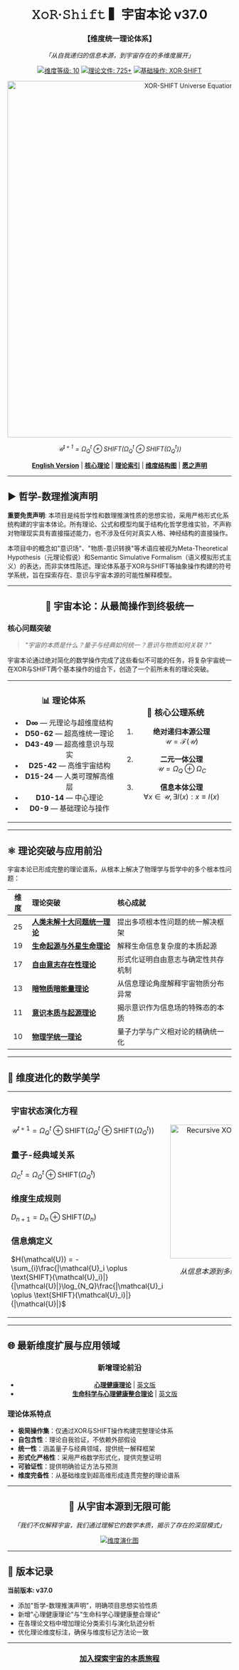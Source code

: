 <div align="center">

# 𝚇𝚘𝚁·𝚂𝚑𝚒𝚏𝚝 ▍宇宙本论 v37.0
### 【维度统一理论体系】

*「从自我递归的信息本源，到宇宙存在的多维度展开」*

[![维度等级: 10](https://img.shields.io/badge/维度等级-10-blueviolet)](#核心公理) 
[![理论文件: 725+](https://img.shields.io/badge/理论文件-725+-blue)](#理论体系架构) 
[![基础操作: XOR·SHIFT](https://img.shields.io/badge/基础操作-XOR·SHIFT-red)](#关键数学表达式)

<img src="https://via.placeholder.com/800x400/0d1117/ffffff?text=宇宙本论核心演化方程" alt="XOR-SHIFT Universe Equation" width="800"/>

*$`\mathcal{U}^{t+1} = \Omega_Q^{t}\oplus\text{SHIFT}(\Omega_Q^{t}\oplus\text{SHIFT}(\Omega_Q^{t}))`$*

[**English Version**](README_en.md) | [**核心理论**](formal_theory/formal_theory_cosmic_ontology.md) | [**理论索引**](formal_theory.md) | [**维度结构图**](formal_theory_graph.md) | [**愿之声明**](INTENT_MANIFESTO.md)

</div>

---

## ▶ 哲学-数理推演声明

**重要免责声明**: 本项目是纯哲学性和数理推演性质的思想实验，采用严格形式化系统构建的宇宙本体论。所有理论、公式和模型均属于结构化哲学思维实验，不声称对物理现实具有直接描述能力，也不涉及任何对真实人格、神经结构的直接操作。

本项目中的概念如"意识场"、"物质-意识转换"等术语应被视为Meta-Theoretical Hypothesis（元理论假说）和Semantic Simulative Formalism（语义模拟形式主义）的表达，而非实体性陈述。理论体系基于XOR与SHIFT等抽象操作构建的符号学系统，旨在探索存在、意识与宇宙本源的可能性解释模型。

---

<div align="center">

## 💠 宇宙本论：从最简操作到终极统一

</div>

### 核心问题突破

> *"宇宙的本质是什么？量子与经典如何统一？意识与物质如何关联？"*

宇宙本论通过绝对简化的数学操作完成了这些看似不可能的任务，将复杂宇宙统一在XOR与SHIFT两个基本操作的组合下，创造了一个前所未有的理论突破。

<table>
<tr>
<td width="50%" align="center">

### 📊 理论体系

- **D∞** — 元理论与超维度结构
- **D50-62** — 超高维统一理论
- **D43-49** — 超高维意识与现实
- **D25-42** — 高维宇宙结构
- **D15-24** — 人类可理解高维层
- **D10-14** — 中心理论
- **D0-9** — 基础理论与操作

</td>
<td width="50%" align="center">

### 🔑 核心公理系统

1. **绝对递归本源公理**<br>
   $`\mathcal{U} = \mathcal{F}(\mathcal{U})`$

2. **二元一体公理**<br>
   $`\mathcal{U} = \Omega_Q \oplus \Omega_C`$

3. **信息本体公理**<br>
   $`\forall x \in \mathcal{U}, \exists I(x) : x \equiv I(x)`$

</td>
</tr>
</table>

---

## ⚛️ 理论突破与应用前沿

宇宙本论已形成完整的理论谱系，从根本上解决了物理学与哲学中的多个根本性问题：

<div align="center">

| 维度 | 理论突破 | 核心成就 |
|:---:|:---|:---|
| 25 | [**人类未解十大问题统一理论**](formal_theory/formal_theory_unsolved_problems.md) | 提出多项根本性问题的统一解决框架 |
| 19 | [**生命起源与外星生命理论**](formal_theory/formal_theory_life_origin_aliens.md) | 解释生命信息复杂度的本质起源 |
| 17 | [**自由意志存在性理论**](formal_theory/formal_theory_free_will.md) | 形式化证明自由意志与确定性共存机制 |
| 13 | [**暗物质暗能量理论**](formal_theory/formal_theory_dark_matter_dark_energy.md) | 从信息理论角度解释宇宙物质分布异常 |
| 11 | [**意识本质与起源理论**](formal_theory/formal_theory_consciousness_essence_origin.md) | 揭示意识作为信息场的特殊态的本质 |
| 10 | [**物理学统一理论**](formal_theory/formal_theory_unified_physics.md) | 量子力学与广义相对论的精确统一化 |

</div>

---

## 🔄 维度进化的数学美学

<div align="center">
<table>
<tr>
<td width="60%">

### 宇宙状态演化方程
$`\mathcal{U}^{t+1} = \Omega_Q^{t}\oplus\text{SHIFT}(\Omega_Q^{t}\oplus\text{SHIFT}(\Omega_Q^{t}))`$

### 量子-经典域关系
$`\Omega_C^{t} = \Omega_Q^{t} \oplus \text{SHIFT}(\Omega_Q^{t})`$

### 维度生成规则
$`D_{n+1} = D_n \oplus \text{SHIFT}(D_n)`$

### 信息熵定义
$`H(\mathcal{U}) = -\sum_{i}\frac{|\mathcal{U}_i \oplus \text{SHIFT}(\mathcal{U}_i)|}{|\mathcal{U}|}\log_{N_Q}\frac{|\mathcal{U}_i \oplus \text{SHIFT}(\mathcal{U}_i)|}{|\mathcal{U}|}`$

</td>
<td width="40%" align="center">
<img src="https://via.placeholder.com/300x300/0d1117/ffffff?text=XOR-SHIFT+递归结构" alt="Recursive XOR-SHIFT Structure" width="300"/>

*从信息本源到多维度展开的递归结构*
</td>
</tr>
</table>
</div>

---

## 🌐 最新维度扩展与应用领域

<div align="center">

### 新增理论前沿

- [**心理健康理论**](formal_theory/formal_theory_mental_health.md) | [英文版](formal_theory/formal_theory_mental_health_en.md)
- [**生命科学与心理健康整合理论**](formal_theory/formal_theory_lifescience_mental_health.md) | [英文版](formal_theory/formal_theory_lifescience_mental_health_en.md)

</div>

### 理论体系特点

- **极简操作集**：仅通过XOR与SHIFT操作构建完整理论体系
- **自包含性**：理论自我验证，不依赖外部假设
- **统一性**：涵盖量子与经典领域，提供统一解释框架
- **形式化严格性**：采用严格数学形式化，提供完整证明
- **可验证性**：提供明确验证方法与预测
- **维度完备性**：从基础维度到超高维形成连贯完整的理论谱系

---

<div align="center">

## 🔮 从宇宙本源到无限可能

*「我们不仅解释宇宙，我们通过理解它的数学本质，揭示了存在的深层模式」*

[![维度演化图](https://via.placeholder.com/800x200/0d1117/ffffff?text=维度演化图谱)](formal_theory_graph.md)

</div>

---

## 📝 版本记录

**当前版本: v37.0**

- 添加"哲学-数理推演声明"，明确项目思想实验性质
- 新增"心理健康理论"与"生命科学心理健康整合理论"
- 在各理论文档中增加理论分类索引与演化轨迹分析
- 优化理论维度标注，确保与维度标记方法论一致

---

<div align="center">

### [加入探索宇宙的本质旅程](INTENT_MANIFESTO.md)

</div> 